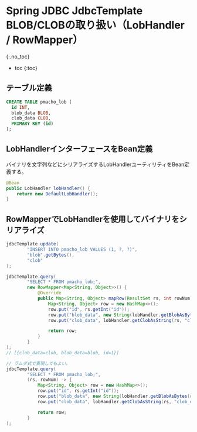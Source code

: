 # Spring JDBC JdbcTemplate BLOB/CLOBの取り扱い（LobHandler / RowMapper）
{:.no_toc}

* toc
{:toc}

## テーブル定義
```sql
CREATE TABLE pmacho_lob (
  id INT,
  blob_data BLOB,
  clob_data CLOB,
  PRIMARY KEY (id)
);
```

## LobHandlerインターフェースをBean定義
バイナリを文字列などにシリアライズするLobHandlerユーティリティをBean定義する。

```java
@Bean
public LobHandler lobHandler() {
    return new DefaultLobHandler();
}
```

## RowMapperでLobHandlerを使用してバイナリをシリアライズ
```java
jdbcTemplate.update(
        "INSERT INTO pmacho_lob VALUES (1, ?, ?)",
        "blob".getBytes(),
        "clob"
);

jdbcTemplate.query(
        "SELECT * FROM pmacho_lob;",
        new RowMapper<Map<String, Object>>() {
            @Override
            public Map<String, Object> mapRow(ResultSet rs, int rowNum) throws SQLException {
                Map<String, Object> row = new HashMap<>();
                row.put("id", rs.getInt("id"));
                row.put("blob_data", new String(lobHandler.getBlobAsBytes(rs, "blob_data")));
                row.put("clob_data", lobHandler.getClobAsString(rs, "clob_data"));

                return row;
            }
        }
);
// [{clob_data=clob, blob_data=blob, id=1}]

// ラムダ式で表現してもよい。
jdbcTemplate.query(
        "SELECT * FROM pmacho_lob;",
        (rs, rowNum) -> {
            Map<String, Object> row = new HashMap<>();
            row.put("id", rs.getInt("id"));
            row.put("blob_data", new String(lobHandler.getBlobAsBytes(rs, "blob_data")));
            row.put("clob_data", lobHandler.getClobAsString(rs, "clob_data"));

            return row;
        }
);
```
